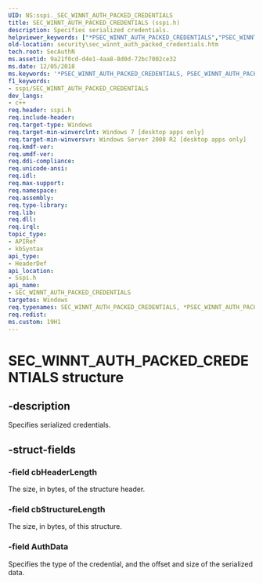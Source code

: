 ```yaml
---
UID: NS:sspi._SEC_WINNT_AUTH_PACKED_CREDENTIALS
title: SEC_WINNT_AUTH_PACKED_CREDENTIALS (sspi.h)
description: Specifies serialized credentials.helpviewer_keywords: ["*PSEC_WINNT_AUTH_PACKED_CREDENTIALS","PSEC_WINNT_AUTH_PACKED_CREDENTIALS","PSEC_WINNT_AUTH_PACKED_CREDENTIALS structure pointer [Security]","SEC_WINNT_AUTH_PACKED_CREDENTIALS","SEC_WINNT_AUTH_PACKED_CREDENTIALS structure [Security]","security.sec_winnt_auth_packed_credentials","sspi/PSEC_WINNT_AUTH_PACKED_CREDENTIALS","sspi/SEC_WINNT_AUTH_PACKED_CREDENTIALS"]
old-location: security\sec_winnt_auth_packed_credentials.htm
tech.root: SecAuthN
ms.assetid: 9a21f0cd-d4e1-4aa8-8d0d-72bc7002ce32
ms.date: 12/05/2018
ms.keywords: '*PSEC_WINNT_AUTH_PACKED_CREDENTIALS, PSEC_WINNT_AUTH_PACKED_CREDENTIALS, PSEC_WINNT_AUTH_PACKED_CREDENTIALS structure pointer [Security], SEC_WINNT_AUTH_PACKED_CREDENTIALS, SEC_WINNT_AUTH_PACKED_CREDENTIALS structure [Security], security.sec_winnt_auth_packed_credentials, sspi/PSEC_WINNT_AUTH_PACKED_CREDENTIALS, sspi/SEC_WINNT_AUTH_PACKED_CREDENTIALS'
f1_keywords:
- sspi/SEC_WINNT_AUTH_PACKED_CREDENTIALS
dev_langs:
- c++
req.header: sspi.h
req.include-header: 
req.target-type: Windows
req.target-min-winverclnt: Windows 7 [desktop apps only]
req.target-min-winversvr: Windows Server 2008 R2 [desktop apps only]
req.kmdf-ver: 
req.umdf-ver: 
req.ddi-compliance: 
req.unicode-ansi: 
req.idl: 
req.max-support: 
req.namespace: 
req.assembly: 
req.type-library: 
req.lib: 
req.dll: 
req.irql: 
topic_type:
- APIRef
- kbSyntax
api_type:
- HeaderDef
api_location:
- Sspi.h
api_name:
- SEC_WINNT_AUTH_PACKED_CREDENTIALS
targetos: Windows
req.typenames: SEC_WINNT_AUTH_PACKED_CREDENTIALS, *PSEC_WINNT_AUTH_PACKED_CREDENTIALS
req.redist: 
ms.custom: 19H1
---
```


# SEC_WINNT_AUTH_PACKED_CREDENTIALS structure


## -description


Specifies serialized credentials.


## -struct-fields




### -field cbHeaderLength

The size, in bytes, of the structure header.


### -field cbStructureLength

The size, in bytes, of this structure.


### -field AuthData

Specifies the type of the credential, and the offset and size of the serialized data.

